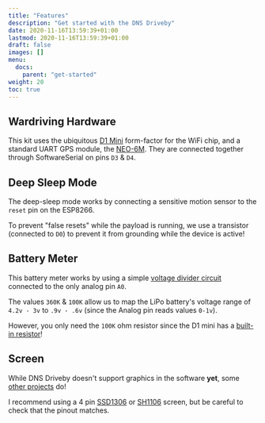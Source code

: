 ```yaml
---
title: "Features"
description: "Get started with the DNS Driveby"
date: 2020-11-16T13:59:39+01:00
lastmod: 2020-11-16T13:59:39+01:00
draft: false
images: []
menu:
  docs:
    parent: "get-started"
weight: 20
toc: true
---
```

## Wardriving Hardware
This kit uses the ubiquitous [D1 Mini]() form-factor for the WiFi chip, and a standard UART GPS module, the [NEO-6M]().  They are connected together through SoftwareSerial on pins `D3` & `D4`. 

## Deep Sleep Mode
The deep-sleep mode works by connecting a sensitive motion sensor to the `reset` pin on the ESP8266.  

To prevent "false resets" while the payload is running, we use a transistor (connected to `D0`) to prevent it from grounding while the device is active!

## Battery Meter
This battery meter works by using a simple [voltage divider circuit]() connected to the only analog pin `A0`.

The values `360K` & `100K` allow us to map the LiPo battery's voltage range of `4.2v - 3v` to `.9v - .6v` (since the Analog pin reads values `0-1v`).

However, you only need the `100K` ohm resistor since the D1 mini has a [built-in resistor]()!


## Screen
While DNS Driveby doesn't support graphics in the software **yet**, some [other projects]() do!  

I recommend using a 4 pin [SSD1306]() or [SH1106]() screen, but be careful to check that the pinout matches.